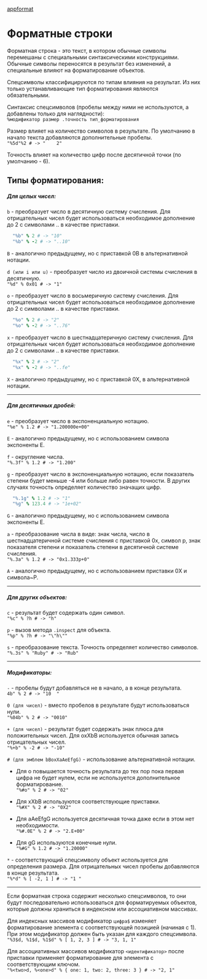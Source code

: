 [appformat]()
# Форматные строки

Форматная строка - это текст, в котором обычные символы перемешаны с специальными синтаксическими конструкциями. Обычные символы переносятся в результат без изменений, а специальные влияют на форматирование объектов.

Спецсимволы классифицируются по типам влияния на результат. Из них только устанавливающие тип форматирования являются обязательными.

Синтаксис спецсимволов (пробелы между ними не используются, а добавлены только для наглядности):  
`%модификатор размер .точность тип_форматирования`

Размер влияет на количество символов в результате. По умолчанию в начало текста добавляются дополнительные пробелы.  
`"%5d"%2 # -> "    2"`

Точность влияет на количество цифр после десятичной точки (по умолчанию - 6).

## Типы форматирования:

##### Для целых чисел:

`b` - преобразует число в десятичную систему счисления. Для отрицательных чисел будет использоваться необходимое дополнение до 2 с символами .. в качестве приставки.

```ruby
  "%b" % 2 # -> "10"
  "%b" % -2 # -> "..10"
```

`B` - аналогично предыдущему, но с приставкой 0B в альтернативной нотации.

`d (или i или u)` - преобразует число из двоичной системы счисления в десятичную.  
`"%d" % 0x01 # -> "1"`

`o` - преобразует число в восьмеричную систему счисления. Для отрицательных чисел будет использоваться необходимое дополнение до 2 с символами .. в качестве приставки.

```ruby
  "%o" % 2 # -> "2"
  "%o" % -2 # -> "..76"
```

`x` - преобразует число в шестнадцатеричную систему счисления. Для отрицательных чисел будет использоваться необходимое дополнение до 2 с символами .. в качестве приставки.

```ruby
  "%x" % 2 # -> "2"
  "%x" % -2 # -> "..fe"
```

`X` - аналогично предыдущему, но с приставкой 0X,  в альтернативной нотации.

*****

##### Для десятичных дробей:

`e` - преобразует число в экспоненциальную нотацию.  
`"%e" % 1.2 # -> "1.200000e+00"`

`E` - аналогично предыдущему, но с использованием символа экспоненты E.

`f` - округление числа.  
`"%.3f" % 1.2 # -> "1.200"`

`g` - преобразует число в экспоненциальную нотацию, если показатель степени будет меньше -4 или больше либо равен точности. В других случаях точность определяет количество значащих цифр.

```ruby
  "%.1g" % 1.2 # -> "1"
  "%g" % 123.4 # -> "1e+02"
```

`G` - аналогично предыдущему, но с использованием символа экспоненты E.

`a` - преобразование числа в виде: знак числа, число в шестнадцатеричной системе счисления с приставкой 0x, символ p, знак показателя степени и показатель степени в десятичной системе счисления.  
`"%.3a" % 1.2 # -> "0x1.333p+0"`

`A` - аналогично предыдущему, но с использованием приставки 0X и символа~P.

*****

##### Для других объектов:

`c` - результат будет содержать один символ.  
`"%с" % ?h # -> "h"`

`p` - вызов метода `.inspect` для объекта.  
`"%p" % ?h # -> "\"h\""`

`s` - преобразование текста. Точность определяет количество символов.  
`"%.3s" % "Ruby" # -> "Rub"`

*****

##### Модификаторы:

`-` - пробелы будут добавляться не в начало, а в конце результата.  
`4b" % 2 # -> "10  "`

`0 (для чисел)` - вместо пробелов в результате будут использоваться нули.  
`"%04b" % 2 # -> "0010"`

`+ (для чисел)` - результат будет содержать знак плюса для положительных чисел. Для oxXbB используется обычная запись отрицательных чисел.  
`"%+b" % -2 # -> "-10"`

`# (для эмблем bBoxXaAeEfgG)` - использование альтернативной нотации.

+ Для o повышается точность результата до тех пор пока первая цифра не будет нулем, если не используется дополнительное форматирование.  
`"%#o" % 2 # -> "02"`

+ Для xXbB используются соответствующие приставки.  
`"%#X" % 2 # -> "0X2"`

+ Для aAeEfgG используется десятичная точка даже если в этом нет необходимости.  
`"%#.0E" % 2 # -> "2.E+00"`

+ Для gG используются конечные нули.  
`"%#G" % 1.2 # -> "1.20000"`

`*` - соответствующий спецсимволу объект используется для определения размера. Для отрицательных чисел пробелы добавляются в конце результата.  
`"%*d" % [ -2, 1 ] # -> "1 "`

*****

Если форматная строка содержит несколько спецсимволов, то они будут последовательно использоваться для форматируемых объектов, которые должны храниться в индексном или ассоциативном массивах.

Для индексных массивов модификатор `цифра$` изменяет форматирование элемента с соответствующей позицией (начиная с 1). При этом модификатор должен быть указан для каждого спецсимвола.  
`"%3$d, %1$d, %1$d" % [ 1, 2, 3 ] # -> "3, 1, 1"`

Для ассоциативных массивов модификатор `<идентификатор>` после приставки применяет форматирование для элемента с соответствующим ключом.  
`"%<two>d, %<one>d" % { one: 1, two: 2, three: 3 } # -> "2, 1"`